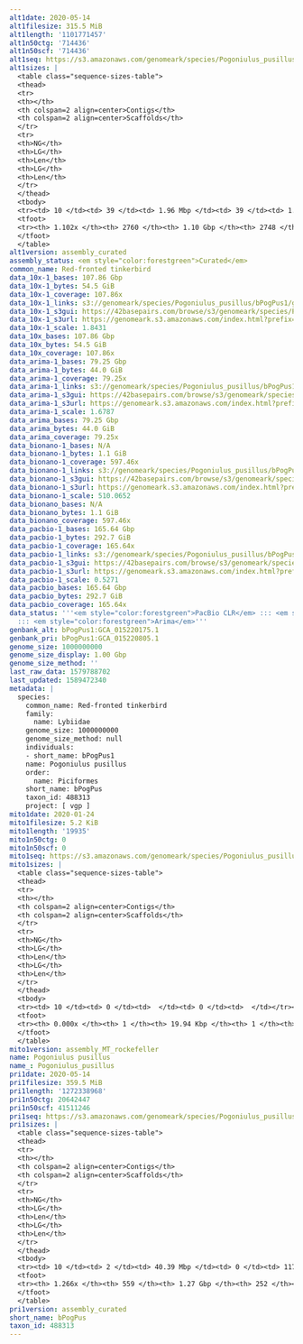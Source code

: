 ```yaml
---
alt1date: 2020-05-14
alt1filesize: 315.5 MiB
alt1length: '1101771457'
alt1n50ctg: '714436'
alt1n50scf: '714436'
alt1seq: https://s3.amazonaws.com/genomeark/species/Pogoniulus_pusillus/bPogPus1/assembly_curated/bPogPus1.alt.cur.20200514.fasta.gz
alt1sizes: |
  <table class="sequence-sizes-table">
  <thead>
  <tr>
  <th></th>
  <th colspan=2 align=center>Contigs</th>
  <th colspan=2 align=center>Scaffolds</th>
  </tr>
  <tr>
  <th>NG</th>
  <th>LG</th>
  <th>Len</th>
  <th>LG</th>
  <th>Len</th>
  </tr>
  </thead>
  <tbody>
  <tr><td> 10 </td><td> 39 </td><td> 1.96 Mbp </td><td> 39 </td><td> 1.96 Mbp </td></tr><tr><td> 20 </td><td> 100 </td><td> 1.41 Mbp </td><td> 100 </td><td> 1.41 Mbp </td></tr><tr><td> 30 </td><td> 181 </td><td> 1.10 Mbp </td><td> 181 </td><td> 1.10 Mbp </td></tr><tr><td> 40 </td><td> 283 </td><td> 0.87 Mbp </td><td> 283 </td><td> 0.87 Mbp </td></tr><tr style="background-color:#cccccc;"><td> 50 </td><td> 411 </td><td> 0.71 Mbp </td><td> 411 </td><td> 0.71 Mbp </td></tr><tr><td> 60 </td><td> 565 </td><td> 0.59 Mbp </td><td> 565 </td><td> 0.59 Mbp </td></tr><tr><td> 70 </td><td> 751 </td><td> 486.38 Kbp </td><td> 751 </td><td> 486.70 Kbp </td></tr><tr><td> 80 </td><td> 979 </td><td> 395.13 Kbp </td><td> 979 </td><td> 395.13 Kbp </td></tr><tr><td> 90 </td><td> 1270 </td><td> 298.30 Kbp </td><td> 1269 </td><td> 299.22 Kbp </td></tr><tr><td> 100 </td><td> 1683 </td><td> 192.36 Kbp </td><td> 1682 </td><td> 192.76 Kbp </td></tr></tbody>
  <tfoot>
  <tr><th> 1.102x </th><th> 2760 </th><th> 1.10 Gbp </th><th> 2748 </th><th> 1.10 Gbp </th></tr>
  </tfoot>
  </table>
alt1version: assembly_curated
assembly_status: <em style="color:forestgreen">Curated</em>
common_name: Red-fronted tinkerbird
data_10x-1_bases: 107.86 Gbp
data_10x-1_bytes: 54.5 GiB
data_10x-1_coverage: 107.86x
data_10x-1_links: s3://genomeark/species/Pogoniulus_pusillus/bPogPus1/genomic_data/10x/<br>
data_10x-1_s3gui: https://42basepairs.com/browse/s3/genomeark/species/Pogoniulus_pusillus/bPogPus1/genomic_data/10x/
data_10x-1_s3url: https://genomeark.s3.amazonaws.com/index.html?prefix=species/Pogoniulus_pusillus/bPogPus1/genomic_data/10x/
data_10x-1_scale: 1.8431
data_10x_bases: 107.86 Gbp
data_10x_bytes: 54.5 GiB
data_10x_coverage: 107.86x
data_arima-1_bases: 79.25 Gbp
data_arima-1_bytes: 44.0 GiB
data_arima-1_coverage: 79.25x
data_arima-1_links: s3://genomeark/species/Pogoniulus_pusillus/bPogPus1/genomic_data/arima/<br>
data_arima-1_s3gui: https://42basepairs.com/browse/s3/genomeark/species/Pogoniulus_pusillus/bPogPus1/genomic_data/arima/
data_arima-1_s3url: https://genomeark.s3.amazonaws.com/index.html?prefix=species/Pogoniulus_pusillus/bPogPus1/genomic_data/arima/
data_arima-1_scale: 1.6787
data_arima_bases: 79.25 Gbp
data_arima_bytes: 44.0 GiB
data_arima_coverage: 79.25x
data_bionano-1_bases: N/A
data_bionano-1_bytes: 1.1 GiB
data_bionano-1_coverage: 597.46x
data_bionano-1_links: s3://genomeark/species/Pogoniulus_pusillus/bPogPus1/genomic_data/bionano/<br>
data_bionano-1_s3gui: https://42basepairs.com/browse/s3/genomeark/species/Pogoniulus_pusillus/bPogPus1/genomic_data/bionano/
data_bionano-1_s3url: https://genomeark.s3.amazonaws.com/index.html?prefix=species/Pogoniulus_pusillus/bPogPus1/genomic_data/bionano/
data_bionano-1_scale: 510.0652
data_bionano_bases: N/A
data_bionano_bytes: 1.1 GiB
data_bionano_coverage: 597.46x
data_pacbio-1_bases: 165.64 Gbp
data_pacbio-1_bytes: 292.7 GiB
data_pacbio-1_coverage: 165.64x
data_pacbio-1_links: s3://genomeark/species/Pogoniulus_pusillus/bPogPus1/genomic_data/pacbio/<br>
data_pacbio-1_s3gui: https://42basepairs.com/browse/s3/genomeark/species/Pogoniulus_pusillus/bPogPus1/genomic_data/pacbio/
data_pacbio-1_s3url: https://genomeark.s3.amazonaws.com/index.html?prefix=species/Pogoniulus_pusillus/bPogPus1/genomic_data/pacbio/
data_pacbio-1_scale: 0.5271
data_pacbio_bases: 165.64 Gbp
data_pacbio_bytes: 292.7 GiB
data_pacbio_coverage: 165.64x
data_status: '''<em style="color:forestgreen">PacBio CLR</em> ::: <em style="color:forestgreen">10x</em>
  ::: <em style="color:forestgreen">Arima</em>'''
genbank_alt: bPogPus1:GCA_015220175.1
genbank_pri: bPogPus1:GCA_015220805.1
genome_size: 1000000000
genome_size_display: 1.00 Gbp
genome_size_method: ''
last_raw_data: 1579788702
last_updated: 1589472340
metadata: |
  species:
    common_name: Red-fronted tinkerbird
    family:
      name: Lybiidae
    genome_size: 1000000000
    genome_size_method: null
    individuals:
    - short_name: bPogPus1
    name: Pogoniulus pusillus
    order:
      name: Piciformes
    short_name: bPogPus
    taxon_id: 488313
    project: [ vgp ]
mito1date: 2020-01-24
mito1filesize: 5.2 KiB
mito1length: '19935'
mito1n50ctg: 0
mito1n50scf: 0
mito1seq: https://s3.amazonaws.com/genomeark/species/Pogoniulus_pusillus/bPogPus1/assembly_MT_rockefeller/bPogPus1.MT.20200124.fasta.gz
mito1sizes: |
  <table class="sequence-sizes-table">
  <thead>
  <tr>
  <th></th>
  <th colspan=2 align=center>Contigs</th>
  <th colspan=2 align=center>Scaffolds</th>
  </tr>
  <tr>
  <th>NG</th>
  <th>LG</th>
  <th>Len</th>
  <th>LG</th>
  <th>Len</th>
  </tr>
  </thead>
  <tbody>
  <tr><td> 10 </td><td> 0 </td><td>  </td><td> 0 </td><td>  </td></tr><tr><td> 20 </td><td> 0 </td><td>  </td><td> 0 </td><td>  </td></tr><tr><td> 30 </td><td> 0 </td><td>  </td><td> 0 </td><td>  </td></tr><tr><td> 40 </td><td> 0 </td><td>  </td><td> 0 </td><td>  </td></tr><tr style="background-color:#cccccc;"><td> 50 </td><td> 0 </td><td style="background-color:#ff8888;">  </td><td> 0 </td><td style="background-color:#ff8888;">  </td></tr><tr><td> 60 </td><td> 0 </td><td>  </td><td> 0 </td><td>  </td></tr><tr><td> 70 </td><td> 0 </td><td>  </td><td> 0 </td><td>  </td></tr><tr><td> 80 </td><td> 0 </td><td>  </td><td> 0 </td><td>  </td></tr><tr><td> 90 </td><td> 0 </td><td>  </td><td> 0 </td><td>  </td></tr><tr><td> 100 </td><td> 0 </td><td>  </td><td> 0 </td><td>  </td></tr></tbody>
  <tfoot>
  <tr><th> 0.000x </th><th> 1 </th><th> 19.94 Kbp </th><th> 1 </th><th> 19.94 Kbp </th></tr>
  </tfoot>
  </table>
mito1version: assembly_MT_rockefeller
name: Pogoniulus pusillus
name_: Pogoniulus_pusillus
pri1date: 2020-05-14
pri1filesize: 359.5 MiB
pri1length: '1272338968'
pri1n50ctg: 20642447
pri1n50scf: 41511246
pri1seq: https://s3.amazonaws.com/genomeark/species/Pogoniulus_pusillus/bPogPus1/assembly_curated/bPogPus1.pri.cur.20200514.fasta.gz
pri1sizes: |
  <table class="sequence-sizes-table">
  <thead>
  <tr>
  <th></th>
  <th colspan=2 align=center>Contigs</th>
  <th colspan=2 align=center>Scaffolds</th>
  </tr>
  <tr>
  <th>NG</th>
  <th>LG</th>
  <th>Len</th>
  <th>LG</th>
  <th>Len</th>
  </tr>
  </thead>
  <tbody>
  <tr><td> 10 </td><td> 2 </td><td> 40.39 Mbp </td><td> 0 </td><td> 117.91 Mbp </td></tr><tr><td> 20 </td><td> 5 </td><td> 30.97 Mbp </td><td> 2 </td><td> 50.46 Mbp </td></tr><tr><td> 30 </td><td> 8 </td><td> 28.01 Mbp </td><td> 4 </td><td> 49.02 Mbp </td></tr><tr><td> 40 </td><td> 12 </td><td> 21.81 Mbp </td><td> 6 </td><td> 48.03 Mbp </td></tr><tr style="background-color:#cccccc;"><td> 50 </td><td> 17 </td><td style="background-color:#88ff88;"> 20.64 Mbp </td><td> 8 </td><td style="background-color:#88ff88;"> 41.51 Mbp </td></tr><tr><td> 60 </td><td> 22 </td><td> 18.25 Mbp </td><td> 11 </td><td> 34.65 Mbp </td></tr><tr><td> 70 </td><td> 28 </td><td> 15.34 Mbp </td><td> 14 </td><td> 32.53 Mbp </td></tr><tr><td> 80 </td><td> 35 </td><td> 11.60 Mbp </td><td> 18 </td><td> 25.07 Mbp </td></tr><tr><td> 90 </td><td> 45 </td><td> 9.21 Mbp </td><td> 22 </td><td> 23.07 Mbp </td></tr><tr><td> 100 </td><td> 58 </td><td> 6.30 Mbp </td><td> 26 </td><td> 20.83 Mbp </td></tr></tbody>
  <tfoot>
  <tr><th> 1.266x </th><th> 559 </th><th> 1.27 Gbp </th><th> 252 </th><th> 1.27 Gbp </th></tr>
  </tfoot>
  </table>
pri1version: assembly_curated
short_name: bPogPus
taxon_id: 488313
---
```

